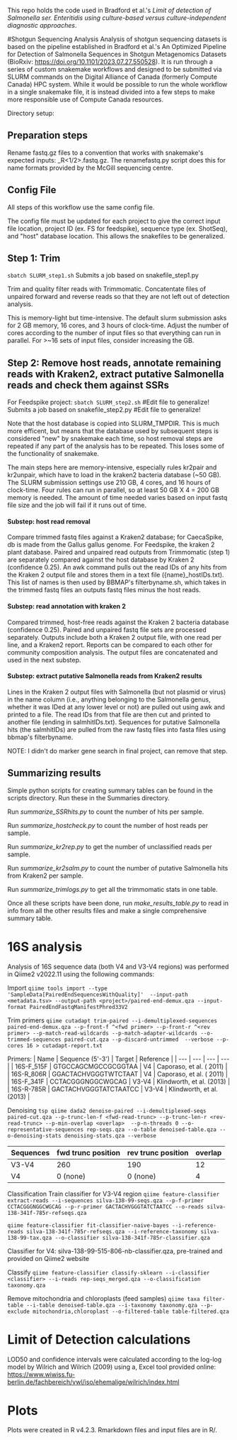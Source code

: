 This repo holds the code used in Bradford et al.'s *Limit of detection of Salmonella ser. Enteritidis using culture-based versus culture-independent diagnostic approaches*.

#Shotgun Sequencing Analysis
Analysis of shotgun sequencing datasets is based on the pipeline established in Bradford et al.'s An Optimized Pipeline for Detection of Salmonella Sequences in Shotgun Metagenomics Datasets (BioRxiv: https://doi.org/10.1101/2023.07.27.550528). It is run through a series of custom snakemake workflows and designed to be submitted via SLURM commands on the Digital Alliance of Canada (formerly Compute Canada) HPC system. While it would be possible to run the whole workflow in a single snakemake file, it is instead divided into a few steps to make more responsible use of Compute Canada resources.

Directory setup:


## Preparation steps
Rename fastq.gz files to a convention that works with snakemake's expected inputs: 
<project code>_<sequence type>_<sampleID>_R<1/2>.fastq.gz. The renamefastq.py script does this for name formats provided by the McGill sequencing centre.

## Config File
All steps of this workflow use the same config file.

The config file must be updated for each project to give the correct input file location, project ID (ex. FS for feedspike), sequence type (ex. ShotSeq), and "host" database location. This allows the snakefiles to be generalized.

## Step 1: Trim
`sbatch SLURM_step1.sh`
Submits a job based on snakefile_step1.py

Trim and quality filter reads with Trimmomatic. Concatentate files of unpaired forward and reverse reads so that they are not left out of detection analysis.

This is memory-light but time-intensive. The default slurm submission asks for 2 GB memory, 16 cores, and 3 hours of clock-time. Adjust the number of cores according to the number of input files so that everything can run in parallel. For >~16 sets of input files, consider increasing the GB.


## Step 2: Remove host reads, annotate remaining reads with Kraken2, extract putative Salmonella reads and check them against SSRs

For Feedspike project:
`sbatch SLURM_step2.sh` #Edit file to generalize!
Submits a job based on snakefile_step2.py #Edit file to generalize!

Note that the host database is copied into SLURM_TMPDIR. This is much more efficent, but means that the database used by subsequent steps is considered "new" by snakemake each time, so host removal steps are repeated if any part of the analysis has to be repeated. This loses some of the functionality of snakemake.

The main steps here are memory-intensive, especially rules kr2pair and kr2unpair, which have to load in the kraken2 bacteria database (~50 GB). The SLURM submission settings use 210 GB, 4 cores, and 16 hours of clock-time. Four rules can run in parallel, so at least 50 GB X 4 = 200 GB memory is needed. The amount of time needed varies based on input fastq file size and the job will fail if it runs out of time.

#### Substep: host read removal
Compare trimmed fastq files against a Kraken2 database; for CaecaSpike, db is made from the Gallus gallus genome. For Feedspike, the kraken 2 plant database.
Paired and unpaired read outputs from Trimmomatic (step 1) are separately compared against the host database by Kraken 2 (confidence 0.25). An awk command pulls out the read IDs of any hits from the Kraken 2 output file and stores them in a text file ({name}_hostIDs.txt). This list of names is then used by BBMAP's filterbyname.sh, which takes in the trimmed fastq files an outputs fastq files minus the host reads.

#### Substep: read annotation with kraken 2
Compared trimmed, host-free reads against the Kraken 2 bacteria database (confidence 0.25). Paired and unpaired fastq file sets are processed separately. Outputs include both a Kraken 2 output file, with one read per line, and a Kraken2 report. Reports can be compared to each other for community composition analysis. The output files are concatenated and used in the next substep.

#### Substep: extract putative Salmonella reads from Kraken2 results
Lines in the Kraken 2 output files with Salmonella (but not plasmid or virus) in the name column (i.e., anything belonging to the Salmonella genus, whether it was IDed at any lower level or not) are pulled out using awk and printed to a file. The read IDs from that file are then cut and printed to another file (ending in salmhitIDs.txt).
Sequences for putative Salmonella hits (the salmhitIDs) are pulled from the raw fastq files into fasta files using bbmap's filterbyname.

NOTE: I didn't do marker gene search in final project, can remove that step.

## Summarizing results
Simple python scripts for creating summary tables can be found in the scripts directory. Run these in the Summaries directory.
  
Run *summarize_SSRhits.py* to count the number of hits per sample.
  
Run *summarize_hostcheck.py* to count the number of host reads per sample.

Run *summarize_kr2rep.py* to get the number of unclassified reads per sample.
  
Run *summarize_kr2salm.py* to count the number of putative Salmonella hits from Kraken2 per sample.
  
Run *summarize_trimlogs.py* to get all the trimmomatic stats in one table.
  
Once all these scripts have been done, run *make_results_table.py* to read in info from all the other results files and make a single comprehensive summary table.

# 16S analysis
Analysis of 16S sequence data (both V4 and V3-V4 regions) was performed in Qiime2 v2022.11 using the following commands:

Import
`qiime tools import --type 'SampleData[PairedEndSequencesWithQuality]'  --input-path <metadata.tsv> --output-path <project>/paired-end-demux.qza --input-format PairedEndFastqManifestPhred33V2`

Trim primers
`qiime cutadapt trim-paired --i-demultiplexed-sequences paired-end-demux.qza --p-front-f ^<fwd primer> --p-front-r ^<rev primer> --p-match-read-wildcards --p-match-adapter-wildcards --o-trimmed-sequences paired-cut.qza --p-discard-untrimmed  --verbose --p-cores 16 > cutadapt-report.txt`

Primers:
| Name | Sequence (5'-3') | Target | Reference |
| --- | --- | --- | --- |
| 16S-F_515F | GTGCCAGCMGCCGCGGTAA | V4 | Caporaso, et al. ( 2011) |
| 16S-R_806R | GGACTACHVGGGTWTCTAAT | V4 | Caporaso, et al. ( 2011) |
| 16S-F_341F | CCTACGGGNGGCWGCAG | V3-V4 | Klindworth, et al. (2013) |
| 16S-R-785R | GACTACHVGGGTATCTAATCC | V3-V4 | Klindworth, et al. (2013) |


Denoising
`tsp qiime dada2 denoise-paired --i-demultiplexed-seqs paired-cut.qza --p-trunc-len-f <fwd-read-trunc> --p-trunc-len-r <rev-read-trunc> --p-min-overlap <overlap>  --p-n-threads 0 --o-representative-sequences rep-seqs.qza --o-table denoised-table.qza --o-denoising-stats denoising-stats.qza --verbose`

| Sequences | fwd trunc position | rev trunc position | overlap |
| --- | --- | --- | --- |
| V3-V4 | 260 | 190 | 12 |
| V4 | 0 (none) | 0 (none) | 4 |


Classification
Train classifier for V3-V4 region
`qiime feature-classifier extract-reads --i-sequences silva-138-99-seqs.qza --p-f-primer CCTACGGGNGGCWGCAG --p-r-primer GACTACHVGGGTATCTAATCC --o-reads silva-138-341f-785r-refseqs.qza`

`qiime feature-classifier fit-classifier-naive-bayes --i-reference-reads silva-138-341f-785r-refseqs.qza --i-reference-taxonomy silva-138-99-tax.qza --o-classifier silva-138-341f-785r-classifier.qza`

Classifier for V4: silva-138-99-515-806-nb-classifier.qza, pre-trained and provided on Qiime2 website

Classify
`qiime feature-classifier classify-sklearn --i-classifier <classifier> --i-reads rep-seqs_merged.qza --o-classification taxonomy.qza`

Remove mitochondria and chloroplasts (feed samples)
`qiime taxa filter-table --i-table denoised-table.qza --i-taxonomy taxonomy.qza --p-exclude mitochondria,chloroplast --o-filtered-table table-filtered.qza`

# Limit of Detection calculations
LOD50 and confidence intervals were calculated according to the log-log model by Wilrich and Wilrich (2009) using a, Excel tool provided online: https://www.wiwiss.fu-berlin.de/fachbereich/vwl/iso/ehemalige/wilrich/index.html

# Plots
Plots were created in R v4.2.3. Rmarkdown files and input files are in R/.

